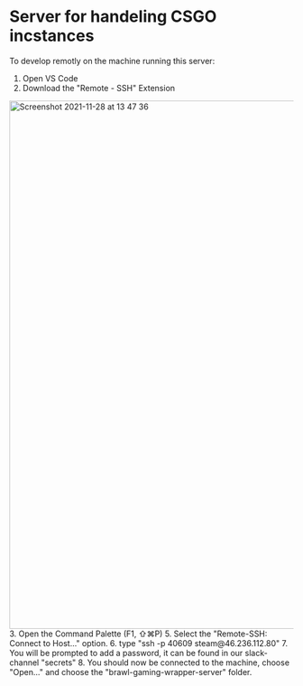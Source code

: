 # Server for handeling CSGO incstances

To develop remotly on the machine running this server:

1. Open VS Code
2. Download the "Remote - SSH" Extension
<img width="935" alt="Screenshot 2021-11-28 at 13 47 36" src="https://user-images.githubusercontent.com/12407988/143768422-20eb04e2-4419-4ec4-8431-12df581984af.png">
3. Open the Command Palette (F1, ⇧⌘P)
5. Select the "Remote-SSH: Connect to Host..." option.
6. type "ssh -p 40609 steam@46.236.112.80"
7. You will be prompted to add a password, it can be found in our slack-channel "secrets"
8. You should now be connected to the machine, choose "Open..." and choose the "brawl-gaming-wrapper-server" folder.
